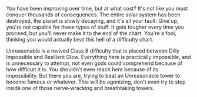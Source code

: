 You have been improving over time, but at what cost? It's not like you must conquer thousands of consequences. The entire solar system has been destroyed, the planet is slowly decaying, and it's all your fault. Give up, you're not capable for these types of stuff. It gets tougher every time you proceed, but you'll never make it to the end of the chart. You're a fool, thinking you would actually beat this hell of a difficulty chart.

Unreasonable is a revived Class 8 difficulty that is placed between Dilly Impossible and Resilient Glow. Everything here is practically impossible, and is unnecessary to attempt, not even gods could comprehend because of how difficult it is. You shouldn't even reach here because of its impossibility. But there you are, trying to beat an Unreasonable tower to become famous or whatever. This will be agonizing, don't even try to step inside one of those nerve-wracking and breathtaking towers.
